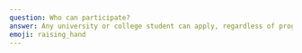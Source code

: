 ```yaml
---
question: Who can participate?
answer: Any university or college student can apply, regardless of program. (high school students in Ottawa, feel free to reach out to us in the Contact Us section below).
emoji: raising_hand
---
```


